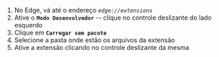  1. No Edge, vá até o endereço *`edge://extensions`*
 2. Ative o **`Modo Desenvolvedor`** -- clique no controle deslizante do lado esquerdo
 3. Clique em **`Carregar sem pacote`**
 4. Selecione a pasta onde estão os arquivos da extensão
 5. Ative a extensão clicando no controle deslizante da mesma 
